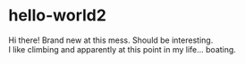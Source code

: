 # hello-world2
Hi there! Brand new at this mess. Should be interesting. 
<br>
I like climbing and apparently at this point in my life... boating. 
